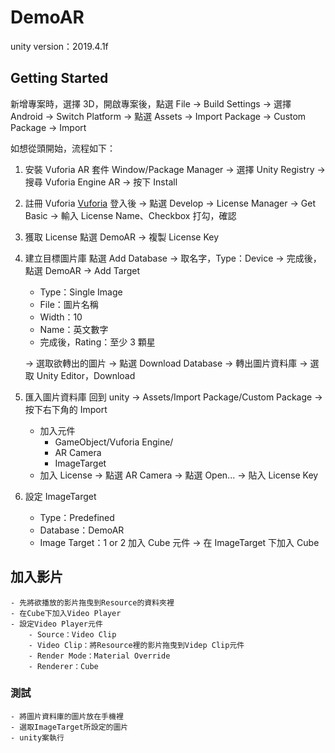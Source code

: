 # DemoAR

unity version：2019.4.1f

## Getting Started

新增專案時，選擇 3D，開啟專案後，點選 File -> Build Settings -> 選擇 Android -> Switch Platform -> 點選 Assets -> Import Package -> Custom Package -> Import

如想從頭開始，流程如下：

1. 安裝 Vuforia AR 套件
   Window/Package Manager -> 選擇 Unity Registry -> 搜尋 Vuforia Engine AR -> 按下 Install

2. 註冊 Vuforia
   [Vuforia](https://developer.vuforia.com/)
   登入後 -> 點選 Develop -> License Manager -> Get Basic -> 輸入 License Name、Checkbox 打勾，確認

3. 獲取 License
   點選 DemoAR -> 複製 License Key

4. 建立目標圖片庫
   點選 Add Database -> 取名字，Type：Device -> 完成後，點選 DemoAR -> Add Target

   - Type：Single Image
   - File：圖片名稱
   - Width：10
   - Name：英文數字
   - 完成後，Rating：至少 3 顆星

   -> 選取欲轉出的圖片 -> 點選 Download Database -> 轉出圖片資料庫 -> 選取 Unity Editor，Download

5. 匯入圖片資料庫
   回到 unity -> Assets/Import Package/Custom Package -> 按下右下角的 Import

   - 加入元件
     - GameObject/Vuforia Engine/
     - AR Camera
     - ImageTarget
   - 加入 License -> 點選 AR Camera -> 點選 Open... -> 貼入 License Key

6. 設定 ImageTarget
   - Type：Predefined
   - Database：DemoAR
   - Image Target：1 or 2
     加入 Cube 元件 -> 在 ImageTarget 下加入 Cube

## 加入影片

    - 先將欲播放的影片拖曳到Resource的資料夾裡
    - 在Cube下加入Video Player
    - 設定Video Player元件
        - Source：Video Clip
        - Video Clip：將Resource裡的影片拖曳到Videp Clip元件
        - Render Mode：Material Override
        - Renderer：Cube

### 測試

    - 將圖片資料庫的圖片放在手機裡
    - 選取ImageTarget所設定的圖片
    - unity案執行
